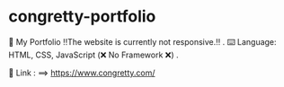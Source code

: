 # congretty-portfolio
🫧 My Portfolio
‼️The website is currently not responsive.‼️
.
⌨️ Language: HTML, CSS, JavaScript (❌ No Framework ❌)
.

🌈 Link :
==> https://www.congretty.com/ 
